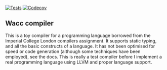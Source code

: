 [![Tests](https://github.com/pn320/wacc/workflows/Tests/badge.svg)](https://github.com/pn320/wacc/actions?workflow=Tests)
[![Codecov](https://codecov.io/gh/pn320/wacc/branch/master/graph/badge.svg)](https://codecov.io/gh/pn320/wacc)

## Wacc compiler

This is a toy compiler for a programming language borrowed from the Imperial College London compilers assignment. It supports static typing, and all the basic constructs of a language.
It has not been optimised for speed or code generation (although some techniques have been employed), see the docs. This is really a test compiler before I implement a real
programming language using LLVM and proper language support.
